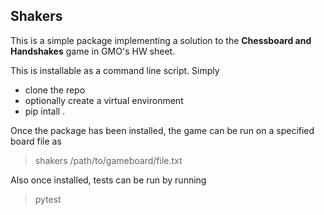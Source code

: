 ## Shakers

This is a simple package implementing a solution to the **Chessboard and Handshakes** game in
GMO's HW sheet.

This is installable as a command line script. Simply
* clone the repo
* optionally create a virtual environment
* pip intall .

Once the package has been installed, the game can be run on a specified board file as
> shakers /path/to/gameboard/file.txt

Also once installed, tests can be run by running
> pytest
